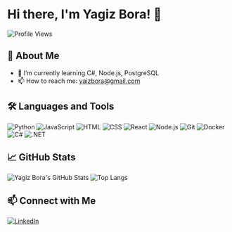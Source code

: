 # Hi there, I'm Yagiz Bora! 👋

![Profile Views](https://komarev.com/ghpvc/?username=yagizbora&color=blue)

## 🚀 About Me

- 🌱 I’m currently learning C#, Node.js, PostgreSQL
- 📫 How to reach me: [yaizbora@gmail.com](mailto:yaizbora@gmail.com)

## 🛠️ Languages and Tools

![Python](https://img.shields.io/badge/-Python-000?&logo=Python)
![JavaScript](https://img.shields.io/badge/-JavaScript-000?&logo=JavaScript)
![HTML](https://img.shields.io/badge/-HTML-000?&logo=HTML5)
![CSS](https://img.shields.io/badge/-CSS-000?&logo=CSS3)
![React](https://img.shields.io/badge/-React-000?&logo=React)
![Node.js](https://img.shields.io/badge/-Node.js-000?&logo=Node.js)
![Git](https://img.shields.io/badge/-Git-000?&logo=Git)
![Docker](https://img.shields.io/badge/-Docker-000?&logo=Docker)
![C#](https://img.shields.io/badge/-C%23-000?&logo=c-sharp)
![.NET](https://img.shields.io/badge/-.NET-000?&logo=dotnet)

## 📈 GitHub Stats

![Yagiz Bora's GitHub Stats](https://github-readme-stats.vercel.app/api?username=yagizbora&show_icons=true&theme=radical)
![Top Langs](https://github-readme-stats.vercel.app/api/top-langs/?username=yagizbora&layout=compact&theme=radical)

## 📫 Connect with Me

[![LinkedIn](https://img.shields.io/badge/-LinkedIn-000?&logo=LinkedIn)](https://www.linkedin.com/in/-yagiz-bora-yamali-/)
